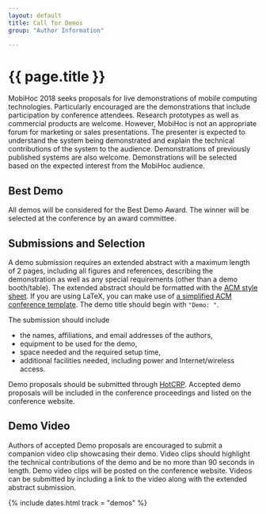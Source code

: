 ```yaml
---
layout: default
title: Call for Demos
group: "Author Information"

---
```


# {{ page.title }}

MobiHoc 2018 seeks proposals for live demonstrations of mobile computing technologies. Particularly encouraged are the demonstrations that include participation by conference attendees. Research prototypes as well as commercial products are welcome. However, MobiHoc is not an appropriate forum for marketing or sales presentations. The presenter is expected to understand the system being demonstrated and explain the technical contributions of the system to the audience. Demonstrations of previously published systems are also welcome. Demonstrations will be selected based on the expected interest from the MobiHoc audience.

## Best Demo

All demos will be considered for the Best Demo Award. The winner will be selected at the conference by an award committee.

## Submissions and Selection

A demo submission requires an extended abstract with a maximum length of 2 pages, including all figures and references, describing the demonstration as well as any special requirements (other than a demo booth/table). The extended abstract should be formatted with the [ACM style sheet](http://www.acm.org/publications/article-templates/proceedings-template.html). If you are using LaTeX, you can make use of [a simplified ACM conference template](https://github.com/conference-websites/acmart-sigproc-template).  The demo title should begin with `"Demo: "`.

The submission should include

- the names, affiliations, and email addresses of the authors,
- equipment to be used for the demo,
- space needed and the required setup time,
- additional facilities needed, including power and Internet/wireless access.

Demo proposals should be submitted through [HotCRP](https://mobihoc18posters.hotcrp.com/). Accepted demo proposals will be included in the conference proceedings and listed on the conference website.

## Demo Video

Authors of accepted Demo proposals are encouraged to submit a companion video clip showcasing their demo. Video clips should highlight the technical contributions of the demo and be no more than 90 seconds in length. Demo video clips will be posted on the conference website. Videos can be submitted by including a link to the video along with the extended abstract submission.

{% include dates.html track = "demos" %}
